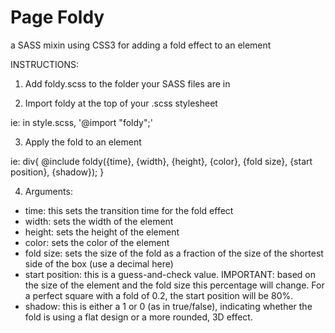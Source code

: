 Page Foldy
==========

a SASS mixin using CSS3 for adding a fold effect to an element



INSTRUCTIONS:

1) Add foldy.scss to the folder your SASS files are in

2) Import foldy at the top of your .scss stylesheet

ie: in style.scss, '@import "foldy";'

3) Apply the fold to an element

ie:
    div{
        @include foldy({time}, {width}, {height}, {color}, {fold size}, {start position}, {shadow});
    }

4) Arguments:
* time: this sets the transition time for the fold effect
* width: sets the width of the element
* height: sets the height of the element
* color: sets the color of the element
* fold size: sets the size of the fold as a fraction of the size of the shortest side of the box (use a decimal here)
* start position: this is a guess-and-check value. IMPORTANT: based on the size of the element and the fold size this percentage will change. For a perfect square with a fold of 0.2, the start position will be 80%.
* shadow: this is either a 1 or 0 (as in true/false), indicating whether the fold is using a flat design or a more rounded, 3D effect.
